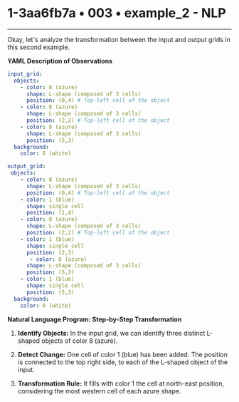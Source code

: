 # 1-3aa6fb7a • 003 • example_2 - NLP

---
Okay, let's analyze the transformation between the input and output grids in this second example.

**YAML Description of Observations**

```yaml
input_grid:
  objects:
    - color: 8 (azure)
      shape: L-shape (composed of 3 cells)
      position: (0,4) # Top-left cell of the object
    - color: 8 (azure)
      shape: L-shape (composed of 3 cells)
      position: (2,2) # Top-left cell of the object
    - color: 8 (azure)
      shape: L-shape (composed of 3 cells)
      position: (5,3)
  background:
    color: 0 (white)

output_grid:
 objects:
    - color: 8 (azure)
      shape: L-shape (composed of 3 cells)
      position: (0,4) # Top-left cell of the object
    - color: 1 (blue)
      shape: single cell
      position: (1,4)
    - color: 8 (azure)
      shape: L-shape (composed of 3 cells)
      position: (2,2) # Top-left cell of the object
    - color: 1 (blue)
      shape: single cell
      position: (2,3)
       - color: 8 (azure)
      shape: L-shape (composed of 3 cells)
      position: (5,3)
    - color: 1 (blue)
      shape: single cell
      position: (5,3)
  background:
    color: 0 (white)
```

**Natural Language Program: Step-by-Step Transformation**

1.  **Identify Objects:** In the input grid, we can identify three distinct L-shaped objects of color 8 (azure).

2.  **Detect Change:** One cell of color 1 (blue) has been added. The position is connected to the top right side, to each of the L-shaped object of the input.

3. **Transformation Rule:** It fills with color 1 the cell at north-east position, considering the most western cell of each azure shape.

